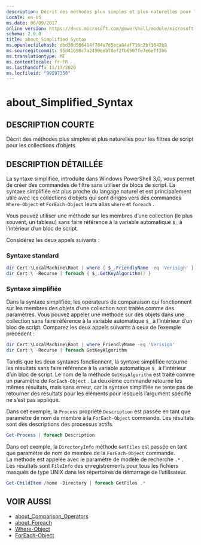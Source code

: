 ```yaml
---
description: Décrit des méthodes plus simples et plus naturelles pour les filtres de script pour les collections d’objets.
Locale: en-US
ms.date: 06/09/2017
online version: https://docs.microsoft.com/powershell/module/microsoft.powershell.core/about/about_simplified_syntax?view=powershell-7.2&WT.mc_id=ps-gethelp
schema: 2.0.0
title: about_Simplified_Syntax
ms.openlocfilehash: dbd30d566414f784e7d5eca04af716c2bf1642b9
ms.sourcegitcommit: 95d41698c7a2450eeb70ef2fb6507fe7e6eff3b6
ms.translationtype: MT
ms.contentlocale: fr-FR
ms.lasthandoff: 11/17/2020
ms.locfileid: "99597358"
---
```

# <a name="about_simplified_syntax"></a>about_Simplified_Syntax

## <a name="short-description"></a>DESCRIPTION COURTE
Décrit des méthodes plus simples et plus naturelles pour les filtres de script pour les collections d’objets.

## <a name="long-description"></a>DESCRIPTION DÉTAILLÉE

La syntaxe simplifiée, introduite dans Windows PowerShell 3,0, vous permet de créer des commandes de filtre sans utiliser de blocs de script. La syntaxe simplifiée est plus proche du langage naturel et est principalement utile avec les collections d’objets qui sont dirigés vers des commandes `Where-Object` et `ForEach-Object` leurs alias `where` et `foreach` .

Vous pouvez utiliser une méthode sur les membres d’une collection (le plus souvent, un tableau) sans faire référence à la variable automatique `$_` à l’intérieur d’un bloc de script.

Considérez les deux appels suivants :

### <a name="standard-syntax"></a>Syntaxe standard

```powershell
dir Cert:\LocalMachine\Root | where { $_.FriendlyName -eq 'Verisign' }
dir Cert:\ -Recurse | foreach { $_.GetKeyAlgorithm() }
```

### <a name="simplified-syntax"></a>Syntaxe simplifiée

Dans la syntaxe simplifiée, les opérateurs de comparaison qui fonctionnent sur les membres des objets d’une collection sont traités comme des paramètres. Vous pouvez appeler une méthode sur des objets dans une collection sans faire référence à la variable automatique `$_` à l’intérieur d’un bloc de script.
Comparez les deux appels suivants à ceux de l’exemple précédent :

```powershell
dir Cert:\LocalMachine\Root | where FriendlyName -eq 'Verisign'
dir Cert:\ -Recurse | foreach GetKeyAlgorithm
```

Tandis que les deux syntaxes fonctionnent, la syntaxe simplifiée retourne les résultats sans faire référence à la variable automatique `$_` à l’intérieur d’un bloc de script.
Le nom de la méthode `GetKeyAlgorithm` est traité comme un paramètre de `ForEach-Object` .
La deuxième commande retourne les mêmes résultats, mais sans erreur, car la syntaxe simplifiée ne tente pas de retourner des résultats pour les éléments pour lesquels l’argument spécifié ne s’est pas appliqué.

Dans cet exemple, la `Process` propriété `Description` est passée en tant que paramètre de nom de membre à la `ForEach-Object` commande. Les résultats sont des descriptions des processus actifs.

```powershell
Get-Process | foreach Description
```

Dans cet exemple, la `DirectoryInfo` méthode `GetFiles` est passée en tant que paramètre de nom de membre de la `ForEach-Object` commande.  
La méthode est appelée avec le paramètre de modèle de recherche `.*` .  
Les résultats sont `FileInfo` des enregistrements pour tous les fichiers masqués de type UNIX dans les répertoires de démarrage de l’utilisateur. 

```powershell
Get-ChildItem /home -Directory | foreach GetFiles .*
```

## <a name="see-also"></a>VOIR AUSSI

- [about_Comparison_Operators](about_Comparison_Operators.md)
- [about_Foreach](about_Foreach.md)
- [Where-Object](xref:Microsoft.PowerShell.Core.Where-Object)
- [ForEach-Object](xref:Microsoft.PowerShell.Core.ForEach-Object)

